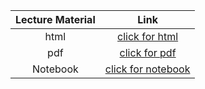 Lecture Material | Link
:-----:          | :--------:
html             | [click for html](../notebooks/Lecture_11/Printout/Lecture_11.html)
pdf              | [click for pdf](../notebooks/Lecture_11/Printout/Lecture_11.pdf)
Notebook         | [click for notebook](../lecture11_pluto)